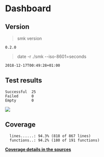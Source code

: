 Dashboard
=========

Version
-------
> smk version

```
0.2.0
```

> date -r ./smk --iso-8601=seconds

```
2018-12-17T00:49:28+01:00
```

Test results
------------
```
Successful  25
Failed      0
Empty       0
```
![](img/tests.png)

Coverage
--------

```
  lines......: 94.3% (818 of 867 lines)
  functions..: 94.2% (180 of 191 functions)
```

[**Coverage details in the sources**](http://lionel.draghi.free.fr/smk/lcov/home/lionel/Proj/smk/src/index-sort-f.html)

